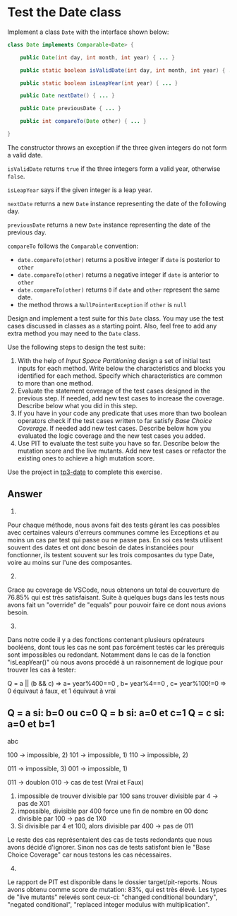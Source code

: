 # Test the Date class

Implement a class `Date` with the interface shown below:

```java
class Date implements Comparable<Date> {

    public Date(int day, int month, int year) { ... }

    public static boolean isValidDate(int day, int month, int year) { ... }

    public static boolean isLeapYear(int year) { ... }

    public Date nextDate() { ... }

    public Date previousDate { ... }

    public int compareTo(Date other) { ... }

}
```

The constructor throws an exception if the three given integers do not form a valid date.

`isValidDate` returns `true` if the three integers form a valid year, otherwise `false`.

`isLeapYear` says if the given integer is a leap year.

`nextDate` returns a new `Date` instance representing the date of the following day.

`previousDate` returns a new `Date` instance representing the date of the previous day.

`compareTo` follows the `Comparable` convention:

* `date.compareTo(other)` returns a positive integer if `date` is posterior to `other`
* `date.compareTo(other)` returns a negative integer if `date` is anterior to `other`
* `date.compareTo(other)` returns `0` if `date` and `other` represent the same date.
* the method throws a `NullPointerException` if `other` is `null` 

Design and implement a test suite for this `Date` class.
You may use the test cases discussed in classes as a starting point. 
Also, feel free to add any extra method you may need to the `Date` class.


Use the following steps to design the test suite:

1. With the help of *Input Space Partitioning* design a set of initial test inputs for each method. Write below the characteristics and blocks you identified for each method. Specify which characteristics are common to more than one method.
2. Evaluate the statement coverage of the test cases designed in the previous step. If needed, add new test cases to increase the coverage. Describe below what you did in this step.
3. If you have in your code any predicate that uses more than two boolean operators check if the test cases written to far satisfy *Base Choice Coverage*. If needed add new test cases. Describe below how you evaluated the logic coverage and the new test cases you added.
4. Use PIT to evaluate the test suite you have so far. Describe below the mutation score and the live mutants. Add new test cases or refactor the existing ones to achieve a high mutation score.

Use the project in [tp3-date](../code/tp3-date) to complete this exercise.

## Answer

1. 

Pour chaque méthode, nous avons fait des tests gérant les cas possibles avec certaines valeurs d'erreurs communes comme les Exceptions et au moins un cas par test qui passe ou ne passe pas. En soi ces tests utilisent souvent des dates et ont donc besoin de dates instanciées pour fonctionner, ils testent souvent sur les trois composantes du type Date, voire au moins sur l'une des composantes.

2. 
Grace au coverage de VSCode, nous obtenons un total de couverture de 76.85% qui est très satisfaisant.
Suite à quelques bugs dans les tests nous avons fait un "override" de "equals" pour pouvoir faire ce dont nous avions besoin.

3. 

Dans notre code il y a des fonctions contenant plusieurs opérateurs booléens, dont tous les cas ne sont pas forcément testés car les prérequis sont impossibles ou redondant. Notamment dans le cas de la fonction "isLeapYear()" où nous avons procédé à un raisonnement de logique pour trouver les cas à tester:

Q = a || (b && c)
=> a= year%400==0 , b= year%4==0 , c= year%100!=0
=> 0 équivaut à faux, et 1 équivaut à vrai

Q = a si: b=0 ou c=0
Q = b si: a=0 et c=1
Q = c si: a=0 et b=1
-----
abc

100 -> impossible, 2)
101 -> impossible, 1)
110 -> impossible, 2)

011 -> impossible, 3)
001 -> impossible, 1)

011 -> doublon
010 -> cas de test (Vrai et Faux)

1) impossible de trouver divisible par 100 sans trouver divisible par 4
    -> pas de X01
2) impossible, divisible par 400 force une fin de nombre en 00 donc divisible par 100
    -> pas de 1X0
3) Si divisible par 4 et 100, alors divisible par 400
    -> pas de 011

Le reste des cas représentaient des cas de tests redondants que nous avons décidé d'ignorer. Sinon nos cas de tests satisfont bien le "Base Choice Coverage" car nous testons les cas nécessaires.

4. 
Le rapport de PIT est disponible dans le dossier target/pit-reports.
Nous avons obtenu comme score de mutation: 83%, qui est très élevé.
Les types de "live mutants" relevés sont ceux-ci: "changed conditional boundary", "negated conditional", "replaced integer modulus with multiplication".

